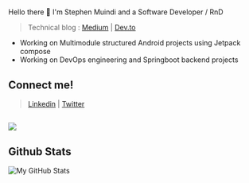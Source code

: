 <h1></h1> Hello there 👋</h1>
I'm Stephen Muindi and a Software Developer / RnD 
 
 > Technical blog : [Medium](https://medium.com/@stephenmuindi241) | [Dev.to](https://dev.to/muindistephen)

 - Working on Multimodule structured Android projects using Jetpack compose 
 - Working on DevOps engineering and Springboot backend projects

## Connect me!
> [Linkedin](https://www.linkedin.com/in/stephen-muindi-3a31741a0/)  |
[Twitter](https://twitter.com/MuindiStephen_)


##
<p>
  <img src="https://github-readme-stats.vercel.app/api?username=MuindiStephen&count_private=true&show_icons=true&theme=radical&hide_border=true&custom_title=Steve%MD%27s%20Github%20Stats" align="center"/>
</p>

## Github Stats
 ![My GitHub Stats](https://github-readme-streak-stats.herokuapp.com/?user=MuindiStephen&theme=radical) 

<!--
 ## Languages & Tools
 
 <img align="left" alt="Java" width="26px" src="https://raw.githubusercontent.com/github/explore/80688e429a7d4ef2fca1e82350fe8e3517d3494d/topics/java/java.png" />
 <img align="left" alt="Android" width="26px" src="https://raw.githubusercontent.com/github/explore/80688e429a7d4ef2fca1e82350fe8e3517d3494d/topics/android/android.png" />
 <img align="left" alt="Android" width="26px" src="https://raw.githubusercontent.com/github/explore/80688e429a7d4ef2fca1e82350fe8e3517d3494d/topics/kotlin/kotlin.png" />
-->

 
<!--
**MuindiStephen/MuindiStephen** is a ✨ _special_ ✨ repository because its `README.md` (this file) appears on your GitHub profile.

Here are some ideas to get you started:


 -🔭 I’m currently working on Web Application Project
 

 -🤔 I’m current...
 -📫 How to reach me: twiiter.com, facebook.com
 -😄 Pronouns: MR/SIR/...
 -⚡ Fun fact: Make a hay when the sun shines
-->

<!-- ### My Tech Stack -->

<!-- [![Nodejs](https://img.shields.io/badge/-Nodejs-3C873A?style=flat-square&labelColor=black&logo=node.js)](https://nodejs.dev/)
[![Webpack](https://img.shields.io/badge/-Webpack-8DD6F9?style=flat-square&labelColor=black&logo=webpack)](https://webpack.js.org/)
[![Google Chrome](https://img.shields.io/badge/-GoogleChrome-4285F4?style=flat-square&labelColor=black&logo=GoogleChrome)](https://www.google.com/chrome/)
[![Heroku](https://img.shields.io/badge/-Heroku-430098?style=flat-square&labelColor=black&logo=Heroku)](https://devcenter.heroku.com/start)
[![GitHub actions](https://img.shields.io/badge/-Github_Actions-2088FF?style=flat-square&labelColor=black&logo=github-actions)](https://github.com/features/actions)
[![git](https://img.shields.io/badge/-Git-F05032?style=flat-square&labelColor=black&logo=git)](https://git-scm.com/)
[![npm](https://img.shields.io/badge/-NPM-CB3837?style=flat-square&labelColor=black&logo=npm)](https://npmjs.com/)
[![html5](https://img.shields.io/badge/-HTML5-E34F26?style=flat-square&labelColor=black&logo=html5)](https://developer.mozilla.org/en-US/docs/Glossary/HTML5)
[![Prettier](https://img.shields.io/badge/-Prettier-F7B93E?style=flat-square&labelColor=black&logo=prettier)](https://prettier.io/)
[![MongoDB](https://img.shields.io/badge/-MongoDB-13aa52?style=flat-square&labelColor=black&logo=mongodb)](https://www.mongodb.com/)
[![Stack Overflow](https://img.shields.io/badge/-Stack_Overflow-F58025?style=flat-square&labelColor=black&logo=StackOverflow)](https://stackoverflow.com/company)
[![freeCodeCamp](https://img.shields.io/badge/-freeCodeCamp-0A0A23?style=flat-square&labelColor=black&logo=freeCodeCamp)](https://www.freecodecamp.org)
[![PluralSight](https://img.shields.io/badge/-PluralSight-F15B2A?style=flat-square&labelColor=black&logo=PluralSight)](https://www.pluralsight.com/)
[![Hashnode](https://img.shields.io/badge/-Hashnode-2962FF?style=flat-square&labelColor=black&logo=Hashnode)](https://hashnode.com/)
 -->




